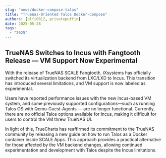 ```yaml
---
slug: "news/docker-compose-talos"
title: "Truenas-Oriented Talos Docker-Compose"
authors: [alfi0812, privatepuffin]
date: 2025-05-28
tags:
  - "2025"
---
```


## TrueNAS Switches to Incus with Fangtooth Release — VM Support Now Experimental

With the release of TrueNAS SCALE Fangtooth, iXsystems has officially switched its virtualization backend from LXC/LXD to Incus.
This transition has introduced several limitations, and VM support is now labeled as experimental.

Users have reported performance issues with the new Incus-based VM system,
and some previously supported configurations—such as running Talos OS with Qemu-Guest-Agents — are no longer functional.
Currently, there are no official Talos options available for Incus, making it difficult for users to control the VM threw TrueNAS UI.

In light of this, TrueCharts has reaffirmed its commitment to the TrueNAS community by releasing a new guide
on how to run Talos as a Docker container inside SCALE Apps.
This approach provides a practical alternative for those affected by the VM backend changes,
allowing continued experimentation and development with Talos despite the Incus limitations.
